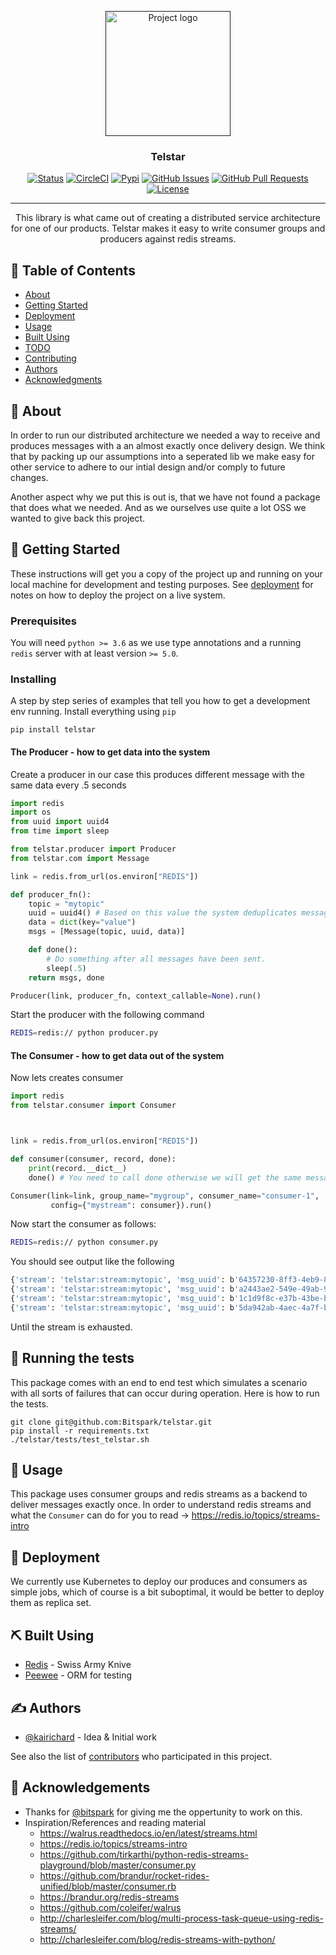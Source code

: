 <p align="center">
  <a href="" rel="noopener">
 <img width=200px height=200px src="https://i.imgur.com/6wj0hh6.jpg" alt="Project logo"></a>
</p>

<h3 align="center">Telstar</h3>

<div align="center">

  [![Status](https://img.shields.io/badge/status-active-success.svg)]()
  [![CircleCI](https://circleci.com/gh/Bitspark/telstar.svg?style=svg)](https://circleci.com/gh/Bitspark/telstar)
  [![Pypi](https://img.shields.io/pypi/v/telstar.svg?style=svg)](https://pypi.org/project/telstar/)
  [![GitHub Issues](https://img.shields.io/github/issues/Bitspark/telstar.svg)](https://github.com/kylelobo/The-Documentation-Compendium/issues)
  [![GitHub Pull Requests](https://img.shields.io/github/issues-pr/Bitspark/telstar.svg)](https://github.com/kylelobo/The-Documentation-Compendium/pulls)
  [![License](https://img.shields.io/badge/license-MIT-blue.svg)](/LICENSE)

</div>

---

<p align="center">
    This library is what came out of creating a distributed service architecture for one of our products.
    Telstar makes it easy to write consumer groups and producers against redis streams.
    <br>
</p>

## 📝 Table of Contents
- [About](#about)
- [Getting Started](#getting_started)
- [Deployment](#deployment)
- [Usage](#usage)
- [Built Using](#built_using)
- [TODO](../TODO.md)
- [Contributing](../CONTRIBUTING.md)
- [Authors](#authors)
- [Acknowledgments](#acknowledgement)

## 🧐 About <a name = "about"></a>
In order to run our distributed architecture we needed a way to receive and produces messages with a an almost exactly once delivery design.
We think that by packing up our assumptions into a seperated lib we make easy for other service to adhere to our intial design and/or comply to future changes.

Another aspect why we put this is out is, that we have not found a package that does what we needed. And as we ourselves use quite a lot OSS we wanted to give back this project.

## 🏁 Getting Started <a name = "getting_started"></a>
These instructions will get you a copy of the project up and running on your local machine for development and testing purposes. See [deployment](#deployment) for notes on how to deploy the project on a live system.

### Prerequisites
You will need `python >= 3.6` as we use type annotations and a running `redis` server with at least version `>= 5.0`.

### Installing
A step by step series of examples that tell you how to get a development env running.
Install everything using `pip`

```
pip install telstar
```

#### The Producer - how to get data into the system

Create a producer in our case this produces different message with the same data every .5 seconds
```python
import redis
import os
from uuid import uuid4
from time import sleep

from telstar.producer import Producer
from telstar.com import Message

link = redis.from_url(os.environ["REDIS"])

def producer_fn():
    topic = "mytopic"
    uuid = uuid4() # Based on this value the system deduplicates messages
    data = dict(key="value")
    msgs = [Message(topic, uuid, data)]

    def done():
        # Do something after all messages have been sent.
        sleep(.5)
    return msgs, done

Producer(link, producer_fn, context_callable=None).run()
```
Start the producer with the following command

```bash
REDIS=redis:// python producer.py
```

#### The Consumer - how to get data out of the system
Now lets creates consumer

```python
import redis
from telstar.consumer import Consumer



link = redis.from_url(os.environ["REDIS"])

def consumer(consumer, record, done):
    print(record.__dict__)
    done() # You need to call done otherwise we will get the same message over and over again

Consumer(link=link, group_name="mygroup", consumer_name="consumer-1",
         config={"mystream": consumer}).run()

```

Now start the consumer as follows:
```bash
REDIS=redis:// python consumer.py
```
You should see output like the following
```bash
{'stream': 'telstar:stream:mytopic', 'msg_uuid': b'64357230-8ff3-4eb9-8c06-757a42e961e2', 'data': {'key': 'value'}}
{'stream': 'telstar:stream:mytopic', 'msg_uuid': b'a2443ae2-549e-49ab-9256-3f13575ba6ae', 'data': {'key': 'value'}}
{'stream': 'telstar:stream:mytopic', 'msg_uuid': b'1c1d9f8c-e37b-43be-bab2-45caa10f233d', 'data': {'key': 'value'}}
{'stream': 'telstar:stream:mytopic', 'msg_uuid': b'5da942ab-4aec-4a7f-bd93-a97168a8d3ad', 'data': {'key': 'value'}}
```
Until the stream is exhausted.

## 🔧 Running the tests <a name = "tests"></a>
This package comes with an end to end test which simulates
a scenario with all sorts of failures that can occur during operation. Here is how to run the tests.

```
git clone git@github.com:Bitspark/telstar.git
pip install -r requirements.txt
./telstar/tests/test_telstar.sh
```

## 🎈 Usage <a name="usage"></a>
This package uses consumer groups and redis streams as a backend to deliver messages exactly once. In order to understand redis streams and what the `Consumer` can do for you to read -> https://redis.io/topics/streams-intro

## 🚀 Deployment <a name = "deployment"></a>
We currently use Kubernetes to deploy our produces and consumers as simple jobs, which of course is a bit suboptimal, it would be better to deploy them as replica set.

## ⛏️ Built Using <a name = "built_using"></a>
- [Redis](https://redis.io/) - Swiss Army Knive
- [Peewee](http://docs.peewee-orm.com/en/latest/) - ORM for testing

## ✍️ Authors <a name = "authors"></a>
- [@kairichard](https://github.com/kairichard) - Idea & Initial work

See also the list of [contributors](https://github.com/Bitspark/telstar/contributors) who participated in this project.

## 🎉 Acknowledgements <a name = "acknowledgement"></a>
- Thanks for [@bitspark](https://github.com/Bitspark/) for giving me the oppertunity to work on this.
- Inspiration/References and reading material
  - https://walrus.readthedocs.io/en/latest/streams.html
  - https://redis.io/topics/streams-intro
  - https://github.com/tirkarthi/python-redis-streams-playground/blob/master/consumer.py
  - https://github.com/brandur/rocket-rides-unified/blob/master/consumer.rb
  - https://brandur.org/redis-streams
  - https://github.com/coleifer/walrus
  - http://charlesleifer.com/blog/multi-process-task-queue-using-redis-streams/
  - http://charlesleifer.com/blog/redis-streams-with-python/
